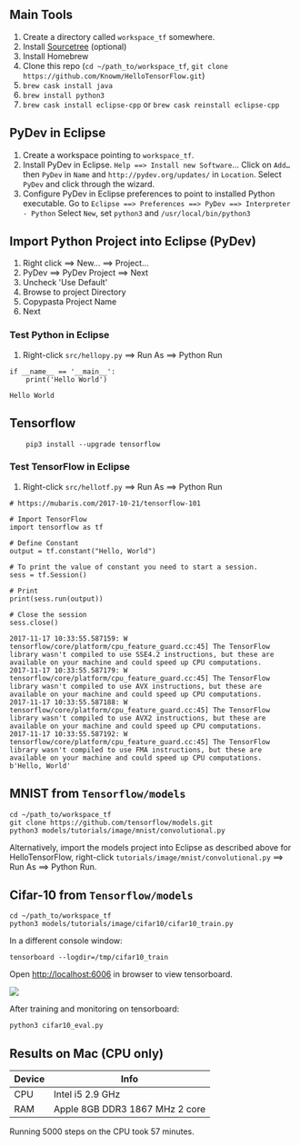 ## Main Tools

1. Create a directory called `workspace_tf` somewhere.
1. Install [Sourcetree](https://www.sourcetreeapp.com/) (optional)
1. Install Homebrew
1. Clone this repo (`cd ~/path_to/workspace_tf`, `git clone https://github.com/Knowm/HelloTensorFlow.git`)
1. `brew cask install java`
1. `brew install python3`
1. `brew cask install eclipse-cpp` or `brew cask reinstall eclipse-cpp`

## PyDev in Eclipse

1. Create a workspace pointing to `workspace_tf`.
1. Install PyDev in Eclipse. `Help ==> Install new Software`... Click on `Add…` then `PyDev` in `Name` and `http://pydev.org/updates/` in `Location`. Select `PyDev` and click through the wizard. 
1. Configure PyDev in Eclipse preferences to point to installed Python executable. Go to `Eclipse ==> Preferences ==> PyDev ==> Interpreter - Python` Select `New`, set `python3` and `/usr/local/bin/python3`

## Import Python Project into Eclipse (PyDev)

1. Right click ==> New... ==> Project...
1. PyDev ==> PyDev Project ==> Next
1. Uncheck 'Use Default'
1. Browse to project Directory
1. Copypasta Project Name
1. Next

### Test Python in Eclipse

1. Right-click `src/hellopy.py` ==> Run As ==> Python Run

```
if __name__ == '__main__':
    print('Hello World')
```

```
Hello World
```

## Tensorflow
```
    pip3 install --upgrade tensorflow
```

### Test TensorFlow in Eclipse

1. Right-click `src/hellotf.py` ==> Run As ==> Python Run

```
# https://mubaris.com/2017-10-21/tensorflow-101

# Import TensorFlow
import tensorflow as tf

# Define Constant
output = tf.constant("Hello, World")

# To print the value of constant you need to start a session.
sess = tf.Session()

# Print
print(sess.run(output))

# Close the session
sess.close()
```

```
2017-11-17 10:33:55.587159: W tensorflow/core/platform/cpu_feature_guard.cc:45] The TensorFlow library wasn't compiled to use SSE4.2 instructions, but these are available on your machine and could speed up CPU computations.
2017-11-17 10:33:55.587179: W tensorflow/core/platform/cpu_feature_guard.cc:45] The TensorFlow library wasn't compiled to use AVX instructions, but these are available on your machine and could speed up CPU computations.
2017-11-17 10:33:55.587188: W tensorflow/core/platform/cpu_feature_guard.cc:45] The TensorFlow library wasn't compiled to use AVX2 instructions, but these are available on your machine and could speed up CPU computations.
2017-11-17 10:33:55.587192: W tensorflow/core/platform/cpu_feature_guard.cc:45] The TensorFlow library wasn't compiled to use FMA instructions, but these are available on your machine and could speed up CPU computations.
b'Hello, World'
```
## MNIST from `Tensorflow/models`

```
cd ~/path_to/workspace_tf
git clone https://github.com/tensorflow/models.git
python3 models/tutorials/image/mnist/convolutional.py
```

Alternatively, import the models project into Eclipse as described above for HelloTensorFlow, right-click `tutorials/image/mnist/convolutional.py` ==> Run As ==> Python Run.

## Cifar-10 from `Tensorflow/models`

```
cd ~/path_to/workspace_tf
python3 models/tutorials/image/cifar10/cifar10_train.py
```
In a different console window:

```
tensorboard --logdir=/tmp/cifar10_train
```

Open [http://localhost:6006](http://localhost:6006) in browser to view tensorboard.

![](_img/CFAR_CPU_MACOS_TENSORBOARD.png)

After training and monitoring on tensorboard:
 
```
python3 cifar10_eval.py
```

## Results on Mac (CPU only)

| Device | Info |
|---|---|
| CPU | Intel i5 2.9 GHz |
| RAM | Apple 8GB DDR3 1867 MHz 2 core |

Running 5000 steps on the CPU took 57 minutes.




